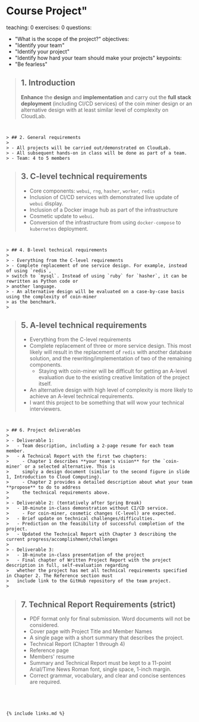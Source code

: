 
# Course Project"
teaching: 0
exercises: 0
questions:
- "What is the scope of the project?"
objectives:
- "Identify your team"
- "Identify your project"
- "Identify how hard your team should make your projects"
keypoints:
- "Be fearless"



> ## 1. Introduction
>
> **Enhance** the **design** and **implementation** and carry out the **full stack deployment** 
> (including CI/CD services) of the coin miner design or an alternative design with at least 
> similar level of complexity on CloudLab.
>
```


> ## 2. General requirements
>
> - All projects will be carried out/demonstrated on CloudLab. 
> - All subsequent hands-on in class will be done as part of a team. 
> - Team: 4 to 5 members
```


> ## 3. C-level technical requirements
>
> - Core components: `webui`, `rng`, `hasher`, `worker`, `redis`
> - Inclusion of CI/CD services with demonstrated live update of `webui` display. 
> - Inclusion of a Docker image hub as part of the infrastructure
> - Cosmetic update to `webui`. 
> - Conversion of the infrastructure from using `docker-compose` to `kubernetes` deployment.  
>
```


> ## 4. B-level technical requirements
>
> - Everything from the C-level requirements  
> - Complete replacement of one service design. For example, instead of using `redis`, 
> switch to `mysql`. Instead of using `ruby` for `hasher`, it can be rewritten as Python code or
> another language. 
> - An alternative design will be evaluated on a case-by-case basis using the complexity of coin-miner 
> as the benchmark. 
>
```


> ## 5. A-level technical requirements
>
> - Everything from the C-level requirements  
> - Complete replacement of three or more service design. This most likely will result in the 
> replacement of `redis` with another database solution, and the rewriting/implementation of two 
> of the remaining components. 
>   - Staying with coin-miner will be difficult for getting an A-level evaluation due to the existing 
>   creative limitation of the project itself. 
> - An alternative design with high level of complexity is more likely to achieve an A-level technical
> requirements. 
> - I want this project to be something that will wow your technical interviewers. 
>
```


> ## 6. Project deliverables
>
> - Deliverable 1: 
>   - Team description, including a 2-page resume for each team member. 
>   - A Technical Report with the first two chapters: 
>     - Chapter 1 describes **your team's vision** for the `coin-miner` or a selected alternative. This is 
>     simply a design document (similar to the second figure in slide 1, Introduction to Cloud Computing).
>     - Chapter 2 provides a detailed description about what your team **propose** to do to address 
>     the technical requirements above. 
>    
> - Deliverable 2: (tentatively after Spring Break)
>   - 10-minute in-class demonstration without CI/CD service.
>     - For coin-miner, cosmetic changes (C-level) are expected.  
>   - Brief update on technical challenges/difficulties.  
>   - Prediction on the feasibility of successful completion of the project. 
>   - Updated the Technical Report with Chapter 3 describing the current progress/accomplishment/challenges
>
> - Deliverable 3:
>   - 10-minute in-class presentation of the project
>   - Final chapter of Written Project Report with the project description in full, self-evaluation regarding 
>   whether the project has met all technical requirements specified in Chapter 2. The Reference section must 
>   include link to the GitHub repository of the team project. 
>
```


> ## 7. Technical Report Requirements (strict)
>
> - PDF format only for final submission. Word documents will not be considered. 
> - Cover page with Project Title and Member Names
> - A single page with a short summary that describes the project. 
> - Technical Report (Chapter 1 through 4)
> - Reference page
> - Members' resume
> - Summary and Technical Report must be kept to a 11-point Arial/Time News Roman font, 
> single space, 1-inch margin.
> - Correct grammar, vocabulary, and clear and concise sentences are required. 
>
```




{% include links.md %}

